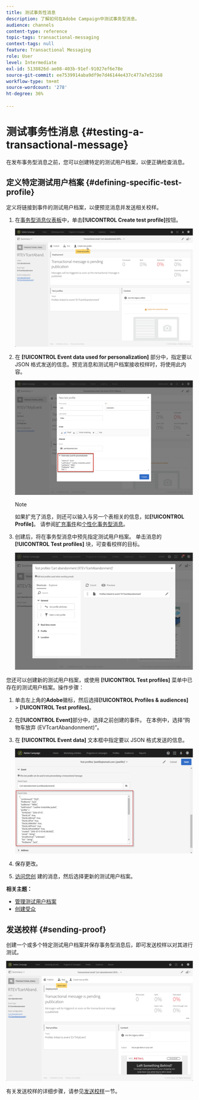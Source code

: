 ```yaml
---
title: 测试事务性消息
description: 了解如何在Adobe Campaign中测试事务型消息。
audience: channels
content-type: reference
topic-tags: transactional-messaging
context-tags: null
feature: Transactional Messaging
role: User
level: Intermediate
exl-id: 5138826d-ae08-403b-91ef-91027ef6e78e
source-git-commit: ee7539914aba9df9e7d46144e437c477a7e52168
workflow-type: tm+mt
source-wordcount: '278'
ht-degree: 36%

---
```


# 测试事务性消息 {#testing-a-transactional-message}

在发布事务型消息之前，您可以创建特定的测试用户档案，以便正确检查消息。

## 定义特定测试用户档案 {#defining-specific-test-profile}

定义将链接到事件的测试用户档案，以便预览消息并发送相关校样。

1. 在[事务型消息仪表板](../../channels/using/editing-transactional-message.md#accessing-transactional-messages)中，单击&#x200B;**[!UICONTROL Create test profile]**&#x200B;按钮。

   ![](assets/message-center_test-profile.png)

1. 在 **[!UICONTROL Event data used for personalization]** 部分中，指定要以 JSON 格式发送的信息。预览消息和测试用户档案接收校样时，将使用此内容。

   ![](assets/message-center_event-data.png)

   >[!NOTE]
   >
   >如果扩充了消息，则还可以输入与另一个表相关的信息，如&#x200B;**[!UICONTROL Profile]**。 请参阅[扩充事件](../../channels/using/configuring-transactional-event.md#enriching-the-transactional-message-content)和[个性化事务型消息](../../channels/using/editing-transactional-message.md#personalizing-a-transactional-message)。

1. 创建后，将在事务型消息中预先指定测试用户档案。 单击消息的 **[!UICONTROL Test profiles]** 块，可查看校样的目标。

   ![](assets/message-center_5.png)

您还可以创建新的测试用户档案，或使用 **[!UICONTROL Test profiles]** 菜单中已存在的测试用户档案。操作步骤：

1. 单击左上角的&#x200B;**Adobe**&#x200B;徽标，然后选择&#x200B;**[!UICONTROL Profiles & audiences]** > **[!UICONTROL Test profiles]**。
1. 在&#x200B;**[!UICONTROL Event]**&#x200B;部分中，选择之前创建的事件。 在本例中，选择“购物车放弃 (EVTcartAbandonment)”。
1. 在 **[!UICONTROL Event data]** 文本框中指定要以 JSON 格式发送的信息。

   ![](assets/message-center_3.png)

1. 保存更改。
1. [访问您创](../../channels/using/editing-transactional-message.md#accessing-transactional-messages) 建的消息，然后选择更新的测试用户档案。

**相关主题：**

* [管理测试用户档案](../../audiences/using/managing-test-profiles.md)
* [创建受众](../../audiences/using/creating-audiences.md)

## 发送校样 {#sending-proof}

创建一个或多个特定测试用户档案并保存事务型消息后，即可发送校样以对其进行测试。

![](assets/message-center_10.png)

有关发送校样的详细步骤，请参见[发送校样](../../sending/using/sending-proofs.md)一节。
